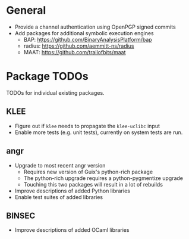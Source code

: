 # General

* Provide a channel authentication using OpenPGP signed commits
* Add packages for additional symbolic execution engines
    * BAP: https://github.com/BinaryAnalysisPlatform/bap
    * radius: https://github.com/aemmitt-ns/radius
    * MAAT: https://github.com/trailofbits/maat

# Package TODOs

TODOs for individual existing packages.

## KLEE

* Figure out if `klee` needs to propagate the `klee-uclibc` input
* Enable more tests (e.g. unit tests), currently on system tests are run.

## angr

* Upgrade to most recent angr version
    * Requires new version of Guix's python-rich package
    * The python-rich upgrade requires a python-pygmentize upgrade
    * Touching this two packages will result in a lot of rebuilds
* Improve descriptions of added Python libraries
* Enable test suites of added libraries

## BINSEC

* Improve descriptions of added OCaml libraries
